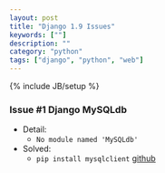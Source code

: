 ```yaml
---
layout: post
title: "Django 1.9 Issues"
keywords: [""]
description: ""
category: "python"
tags: ["django", "python", "web"]
---
```

{% include JB/setup %}

### Issue #1 Django MySQLdb
* Detail:
    * `No module named 'MySQLdb'`
* Solved:
    * `pip install mysqlclient` [github](https://github.com/PyMySQL/mysqlclient-python)
